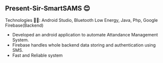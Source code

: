 ## Present-Sir-SmartSAMS 😊 

Technologies ✍🏻:
Android Studio, Bluetooth Low Energy, Java, Php, Google Firebase(Backend)

- Developed an android application to automate Attandance Management System.
- Firebase handles whole backend data storing and authentication using SMS.
- Fast and Reliable system 
